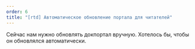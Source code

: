 ```yaml
---
order: 6
title: "[rtd] Автоматическое обновление портала для читателей"
---
```


Сейчас нам нужно обновлять докпортал вручную. Хотелось бы, чтобы он обновлялся автоматически.